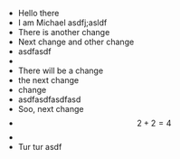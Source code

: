 - Hello there
- I am Michael asdfj;asldf
- There is another change
- Next change and other change
- asdfasdf
-
- There will be a change
- the next change
- change
- asdfasdfasdfasd
- Soo, next change
- $$
  2+2 =4
  $$
-
- Tur tur
  asdf